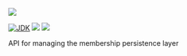 [![](https://github.com/wutsi/membership-access-server/actions/workflows/master.yml/badge.svg)](https://github.com/wutsi/membership-access-server/actions/workflows/master.yml)

[![JDK](https://img.shields.io/badge/jdk-11-brightgreen.svg)](https://jdk.java.net/11/)
[![](https://img.shields.io/badge/maven-3.6-brightgreen.svg)](https://maven.apache.org/download.cgi)
![](https://img.shields.io/badge/language-kotlin-blue.svg)

API for managing the membership persistence layer
